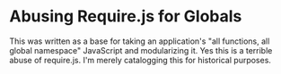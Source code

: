 # Abusing Require.js for Globals

This was written as a base for taking an application's "all functions, all global namespace" JavaScript and modularizing it.  Yes this is a terrible abuse of require.js.  I'm merely catalogging this for historical purposes.